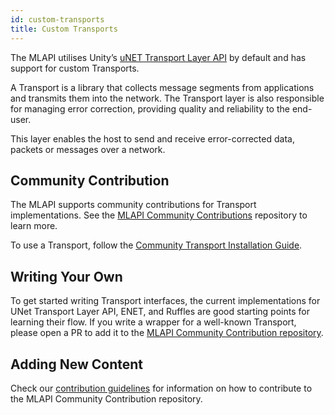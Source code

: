 ```yaml
---
id: custom-transports
title: Custom Transports
---
```


The MLAPI utilises Unity’s [uNET Transport Layer API](https://docs.unity3d.com/Manual/UNetUsingTransport.html) by default and has support for custom Transports. 

A Transport is a library that collects message segments from applications and transmits them into the network. The Transport layer is also responsible for managing error correction, providing quality and reliability to the end-user.

This layer enables the host to send and receive error-corrected data, packets or messages over a network.

## Community Contribution

The MLAPI supports community contributions for Transport implementations. See the [MLAPI Community Contributions](https://github.com/Unity-Technologies/mlapi-community-contributions)  repository to learn more.

To use a Transport, follow the [Community Transport Installation Guide](https://github.com/Unity-Technologies/mlapi-community-contributions/blob/master/Transports/README.md).

## Writing Your Own

To get started writing Transport interfaces, the current implementations for UNet Transport Layer API, ENET, and Ruffles are good starting points for learning their flow. If you write a wrapper for a well-known Transport, please open a PR to add it to the [MLAPI Community Contribution repository](https://github.com/Unity-Technologies/mlapi-community-contributions).

## Adding New Content

Check our [contribution guidelines](https://github.com/Unity-Technologies/mlapi-community-contributions/blob/master/CONTRIBUTING.md) for information on how to contribute to the MLAPI Community Contribution repository.
